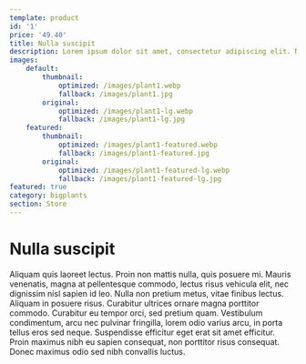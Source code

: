 ```yaml
---
template: product
id: '1'
price: '49.40' 
title: Nulla suscipit
description: Lorem ipsum dolor sit amet, consectetur adipiscing elit. Nulla suscipit velit lectus, vitae efficitur quam mollis eget. Integer porta at nisl eget tincidunt. 
images:
    default:
        thumbnail:
            optimized: /images/plant1.webp
            fallback: /images/plant1.jpg
        original:
            optimized: /images/plant1-lg.webp
            fallback: /images/plant1-lg.jpg
    featured: 
        thumbnail:
            optimized: /images/plant1-featured.webp
            fallback: /images/plant1-featured.jpg
        original:
            optimized: /images/plant1-featured-lg.webp
            fallback: /images/plant1-featured-lg.jpg
featured: true
category: bigplants
section: Store
---
```


# Nulla suscipit

Aliquam quis laoreet lectus. Proin non mattis nulla, quis posuere mi. Mauris venenatis, magna at pellentesque commodo, lectus risus vehicula elit, nec dignissim nisl sapien id leo. Nulla non pretium metus, vitae finibus lectus. Aliquam in posuere risus. Curabitur ultrices ornare magna porttitor commodo. Curabitur eu tempor orci, sed pretium quam. Vestibulum condimentum, arcu nec pulvinar fringilla, lorem odio varius arcu, in porta tellus eros sed neque. Suspendisse efficitur eget erat sit amet efficitur. Proin maximus nibh eu sapien consequat, non porttitor risus consequat. Donec maximus odio sed nibh convallis luctus.